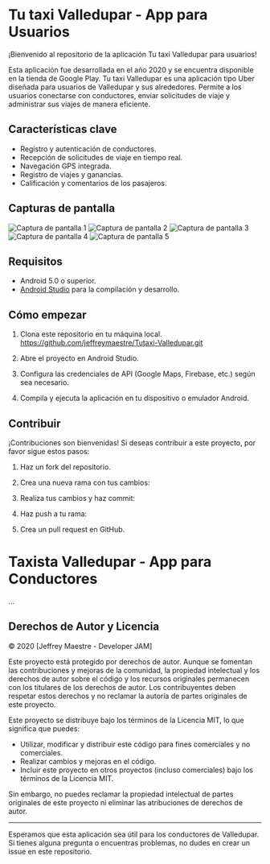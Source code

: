# Tu taxi Valledupar - App para Usuarios

¡Bienvenido al repositorio de la aplicación Tu taxi Valledupar para usuarios!

Esta aplicación fue desarrollada en el año 2020 y se encuentra disponible en la tienda de Google Play. Tu taxi Valledupar es una aplicación tipo Uber diseñada para usuarios de Valledupar y sus alrededores. Permite a los usuarios conectarse con conductores, enviar solicitudes de viaje y administrar sus viajes de manera eficiente.

## Características clave

- Registro y autenticación de conductores.
- Recepción de solicitudes de viaje en tiempo real.
- Navegación GPS integrada.
- Registro de viajes y ganancias.
- Calificación y comentarios de los pasajeros.

## Capturas de pantalla

![Captura de pantalla 1](https://play-lh.googleusercontent.com/8Nc3UhPhmvNX_nOAau1d2i27aL62TQWtN0jh_Zqaabv01ks1p6F9p-6YZs9JhbgNxQ=w2560-h1440-rw)
![Captura de pantalla 2](https://play-lh.googleusercontent.com/iob3TszRF2emsJ2VRBlm33NdI1APLtr0h5OEQ1e04FM_7xedw3D0OLxUaoX3dWHx8BA=w2560-h1440-rw)
![Captura de pantalla 3](https://play-lh.googleusercontent.com/0ZcMm865BNSimV1DDQxWQWkBsYePnFze-RgwyZNkzegYLxMLEprP1iAqzcC3flN2_pg7=w2560-h1440-rw)
![Captura de pantalla 4](https://play-lh.googleusercontent.com/56osrqjFF6J88oxQzsEaNmKCpNOMVnrW9hRmLmQO3EQt_69TbbeOFsRIhVPgDOd12SBy=w2560-h1440-rw)
![Captura de pantalla 5](https://play-lh.googleusercontent.com/1jiBneeuoGUdcoKzcgN6RPdudx6m1kSVCYOYk2B1ge_iecEjHgDu0tTN1PafKPQ5PQ=w2560-h1440-rw)

## Requisitos

- Android 5.0 o superior.
- [Android Studio](https://developer.android.com/studio) para la compilación y desarrollo.

## Cómo empezar

1. Clona este repositorio en tu máquina local.
    https://github.com/jeffreymaestre/Tutaxi-Valledupar.git

2. Abre el proyecto en Android Studio.

3. Configura las credenciales de API (Google Maps, Firebase, etc.) según sea necesario.

4. Compila y ejecuta la aplicación en tu dispositivo o emulador Android.

## Contribuir

¡Contribuciones son bienvenidas! Si deseas contribuir a este proyecto, por favor sigue estos pasos:

1. Haz un fork del repositorio.

2. Crea una nueva rama con tus cambios:

3. Realiza tus cambios y haz commit:

4. Haz push a tu rama:

5. Crea un pull request en GitHub.

# Taxista Valledupar - App para Conductores

...

## Derechos de Autor y Licencia

© 2020 [Jeffrey Maestre - Developer JAM]

Este proyecto está protegido por derechos de autor. Aunque se fomentan las contribuciones y mejoras de la comunidad, la propiedad intelectual y los derechos de autor sobre el código y los recursos originales permanecen con los titulares de los derechos de autor. Los contribuyentes deben respetar estos derechos y no reclamar la autoría de partes originales de este proyecto.

Este proyecto se distribuye bajo los términos de la Licencia MIT, lo que significa que puedes:

- Utilizar, modificar y distribuir este código para fines comerciales y no comerciales.
- Realizar cambios y mejoras en el código.
- Incluir este proyecto en otros proyectos (incluso comerciales) bajo los términos de la Licencia MIT.

Sin embargo, no puedes reclamar la propiedad intelectual de partes originales de este proyecto ni eliminar las atribuciones de derechos de autor.


---

Esperamos que esta aplicación sea útil para los conductores de Valledupar. Si tienes alguna pregunta o encuentras problemas, no dudes en crear un issue en este repositorio.
